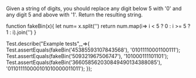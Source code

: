 Given a string of digits, you should replace any digit below 5 with '0' and any digit 5 and above with '1'. Return the resulting string.


function fakeBin(x){
let num= x.split('')
return num.map(i=> i < 5 ? 0 : i >= 5 ? 1 : i).join('')
}


Test.describe("Example tests",_=>{
Test.assertEquals(fakeBin('45385593107843568'), '01011110001100111');
Test.assertEquals(fakeBin('509321967506747'), '101000111101101'); 
Test.assertEquals(fakeBin('366058562030849490134388085'), '011011110000101010000011011'); 
});
